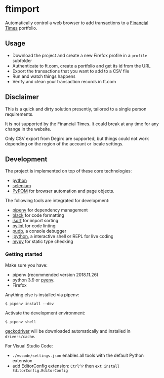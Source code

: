 # ftimport

Automatically control a web browser to add transactions to a [Financial Times](https://www.ft.com/) portfolio.

## Usage

- Download the project and create a new Firefox profile in a `profile` subfolder
- Authenticate to ft.com, create a portfolio and get its id from the URL
- Export the transactions that you want to add to a CSV file
- Run and watch things happens
- Verify and clean your transaction records in ft.com

## Disclaimer

This is a quick and dirty solution presently, tailored to a single person requirements.

It is not supported by the Financial Times. It could break at any time for any change in the website.

Only CSV export from Degiro are supported, but things could not work depending on the region of the account or locale settings.

## Development

The project is implemented on top of these core technologies:

* [python](https://www.python.org/)
* [selenium](https://selenium-python.readthedocs.io/)
* [PyPOM](https://pypom.readthedocs.io/en/latest/) for browser automation and page objects.

The following tools are integrated for development:

* [pipenv](https://github.com/pypa/pipenv) for dependency management
* [black](https://github.com/psf/black) for code formatting
* [isort](https://github.com/timothycrosley/isort) for import sorting
* [pylint](https://www.pylint.org/) for code linting
* [pudb](https://documen.tician.de/pudb/index.html), a console debugger
* [ipython](https://ipython.org/), a interactive shell or REPL for live coding
* [mypy](http://mypy-lang.org/) for static type checking

### Getting started

Make sure you have:

* pipenv (recommended version 2018.11.26)
* python 3.9 or [pyenv](https://github.com/pyenv/pyenv).
* Firefox

Anything else is installed via pipenv:

```
$ pipenv install --dev
```

Activate the development environment:

```
$ pipenv shell
```

[geckodriver](https://github.com/mozilla/geckodriver/releases) will be downloaded automatically and installed
in `drivers/cache`.

For Visual Studio Code:

* `./vscode/settings.json` enables all tools with the default Python extension
* add EditorConfig extension: `Ctrl^P` then `ext install EditorConfig.EditorConfig`
